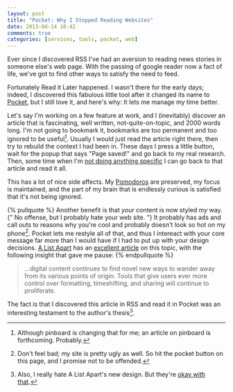 ```yaml
---
layout: post
title: "Pocket: Why I Stopped Reading Websites"
date: 2013-04-14 10:42
comments: true
categories: [services, tools, pocket, web]
---
```


Ever since I discovered RSS I've had an aversion to reading news stories in someone else's web page. With the passing of google reader now a fact of life, we've got to find other ways to satisfy the need to feed.

Fortunately Read it Later happened. I wasn't there for the early days; indeed, I discovered this fabulous little tool after it changed its name to [Pocket][1], but I still love it, and here's why: It lets me manage my time better. 

Let's say I'm working on a few feature at work, and I (inevitably) discover an article that is fascinating, well written, not-quite-on-topic, and 2000 words long. I'm not going to bookmark it, bookmarks are too permanent and too ignored to be useful[^1]. Usually I would just read the article right there, then try to rebuild the context I had been in. These days I press a little button, wait for the popup that says "Page saved!" and go back to my real research. Then, some time when I'm [not doing anything specific][2] I can go back to that article and read it all. 

This has a lot of nice side affects. My [Pomodoros][3] are preserved, my focus is maintained, and the part of my brain that is endlessly curious is satisfied that it's not being ignored.

{% pullquote %}
Another benefit is that *your* content is now styled *my* way. {" No offense, but I probably hate your web site. "} It probably has ads and  call outs to reasons why you're cool and probably doesn't look so hot on  my phone[^2].  Pocket lets me restyle all of that, and thus I intereact with your core message far more than I would have if I had to put up with your design decisions. [A List Apart][4] has an [excellent article][5] on this topic, with the following insight that gave me pause:
{% endpullquote %}

> ...digital content continues to find novel new ways to wander away from its various points of origin. Tools that give users ever more control over formatting, timeshifting, and sharing will continue to proliferate. 

The fact is that I discovered this article in RSS and read it in Pocket was an interesting testament to the author's thesis[^3].

[^1]:	Although pinboard is changing that for me; an article on pinboard is forthcoming. Probably.

[^2]:	Don't feel bad; my site is pretty ugly as well. So hit the pocket button on this page, and I promise not to be offended. 

[^3]:	Also, I really hate A List Apart's new design. But they're [okay with that][6].

[1]:	http://getpocket.com/
[2]:	http://mike-garcia.com/?p=466
[3]:	http://www.pomodorotechnique.com/
[4]:	http://alistapart.com
[5]:	http://alistapart.com/column/the-future-is-unevenly-superdistributed "The Future is Unevenly Superdistributed"
[6]:   http://alistapart.com/article/what-we-learned-in-2012
